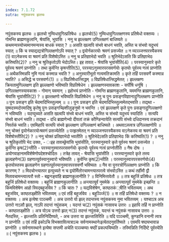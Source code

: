 ```yaml
---
index: 7.1.72
sutra: नपुंसकस्य झलचः

---
```

नपुंसकस्य झलचः ॥ झलचो नुम्विधावुगित्प्रतिषेधः ॥ झलचो(5) नुम्विधावुगिल्लक्षणस्य प्रतिषेधो वक्तव्यः । गोमन्ति ब्राह्मणकुलानि, श्रेयांसि, भूयांसि । ननु च झल्लक्षण उगिल्लक्षणं बाधिष्यते ॥ कथमन्यस्योच्यमानमन्यस्य बाधकं स्यात् ? ॥ असति खल्वपि संभवे बाधनं भवति, अस्ति च संभवो यदुभयं स्यात् ॥ किं च स्याद्यद्यत्रोगिल्लक्षणोऽपि स्यात् ? ॥ द्वयोर्नकारयोः श्रवणं प्रसज्येत ॥ न व्यञ्ञ्जनपरस्यैकस्य (1) वाऽनेकस्य वा श्रवणं प्रति विशेषोऽस्ति ॥ ननु च प्रतिज्ञाभेदो भवति ॥ श्रुतिभेदेऽसति किं प्रतिज्ञाभेदः करिष्यति(2)? ॥ ननु च श्रुतिकृतोऽपि भेदोऽस्ति। इह तावत् - श्रेयांसि भूयांसीति(4) । परस्यानुस्वारे कृते पूर्वस्य श्रवणं प्राप्नोति । तथा कुर्वन्ति कृषन्तीति(5), परस्याऽनुस्वारपरसवर्णयोः कृतयोः पूर्वस्य णत्वं प्राप्नोति ॥ अथैकस्मिन्नपि नुमि णत्वं कस्मान्न भवति ? ॥ अनुस्वारीभूतो णत्वमतिक्रामति ॥ कृते तर्हि परसवर्णे कस्मान्न भवति? ॥ असिद्धे च परसवर्णः(1) ॥ ॥ विप्रतिषेधात्सिद्धम् ॥ विप्रतिषेधात्सिद्धमेतत् । झल्लक्षणः क्रियतामुगिल्लक्षण इति झल्लक्षणो भविष्यति विप्रतिषेधेन । झल्लक्षणस्यावकाशः  -  सर्पींषि धनूंषि । उगिल्लक्षणस्यावकाशः -  गोमान् यवमान् । इहोभयं प्राप्नोति - गोमन्ति ब्राह्मणकुलानि, यवमन्ति ब्राह्मणकुलानि, श्रेयांसि भूयांसीति(2) ? ॥ झल्लक्षणो भविष्यति विप्रतिषेधेन ॥ ननु च पुनः प्रसङ्गविज्ञानादुगिल्लक्षणः प्राप्नोति ॥ पुनः प्रसङ्ग इति चेदमादिभिस्तुल्यम् ॥ ॥। पुनः प्रसङ्ग इति चेदमादिभिस्तुल्यमेतद्भवति। तद्यथा - युष्मदस्मदोरमादिषु कृतेषु पुनः प्रसङ्गच्छिशीलुङ्नुमो न भवन्ति । एवं झल्लक्षणे कृते पुनः प्रसङ्गादुगिल्लक्षणो न भविष्यति । यदप्युच्यते असति खल्वपि संभवे बाधनं भवति, अस्ति च संभवो यदुभयं स्यादिति । सत्यपि संभवे बाधनं भवति। तद्यथा - दधि ब्राह्मणेभ्यो दीयतां तक्रं कौण्डिन्यायेति सत्यपि संभवे दधिदानस्य तक्रदानं निवर्तकं भवति। एवमिहापि सत्यपि संभवे झल्लक्षण उगिल्लक्षणं बाधिष्यते । अथवाऽस्त्वत्र उगिल्लक्षणोपि ॥ ननु चोक्तं द्वयोर्नकारयोःश्रवणं प्रसज्येतेति ॥ परहृतमेतत् न व्यञ्ञ्जनपरस्यैकस्य वाऽनेकस्य वा श्रवणं प्रति विशेषोस्तीति(2) ? ॥ ननु चोक्तं प्रतिज्ञाभेदो भवतीति ॥ श्रुतिभेदेऽसति प्रतिज्ञाभेदः किं करिष्यति(1) ? ॥ ननु च श्रुतिकृतोपि भेद उक्तः, - ःइह तावच्छ्रेयांसि भूयांसीति, परस्यानुस्वारे कृते पूर्वस्य श्रवणं प्रसज्येत । कुर्वन्ति कृष(2)न्तीति - परस्यानुस्वारपरसवर्णयोः कृतयोः पूर्वस्य णत्वं प्राप्नोतीति ॥ नैषः दोषः । अयोगवाहानामविशेषेणोपदेशश्चोदितः । तत्रेह तावत् - श्रेयांसि भूयांसीति । परस्यानुस्वारे कृते तस्य झल्ग्रहणेन(3) ग्रहणात्पूर्वस्यानुस्वारो भविष्यति । कुर्वन्ति कृष(2)न्तीति । परस्यानुस्वारपरसरर्णयोः(4) कृतयोस्तस्य झल्ग्रहणेन ग्रहणात्पूर्वस्यानुस्वारपरसवर्णौ भविष्यतः ॥ नैव वा पुनरत्रोगिल्लक्षणः प्राप्नोति ॥ किं कारणम् ? ॥ मिदचोन्त्यात्पर इत्युच्यते न च द्वयोर्मितोरचामन्त्यात्परत्वे संभवोऽस्ति ॥ कथं तर्हीमौ द्वौ मितावचामन्त्यात्परौ स्तो - बह्वनङ्वांहि ब्राह्मणकुलानीति ? ॥ विनिमित्तावेतौ ॥ ॥ तत्र बहूर्जि प्रतिषेधः ॥ तत्र बहूर्जि प्रतिषेधो वक्तव्यः । बहूर्जि ब्राह्मणकुलानीति ॥ अन्त्यात्पूर्वं नुममेके ॥ अन्त्यात्पूर्वं नुममेके इच्छन्ति ॥ किमविशेषेण आहो स्विद्बहूर्जावेव ? ॥ किं चातः ? ॥ यद्यविशेषेण, काष्ठतकं्षीति भवितव्यम् । अथ बहूर्जावेव, काष्ठतड्क्षीति भवितव्यम् ॥ एवं तर्हि बहूर्जावेव । बहूर्ञ्ञ्जि(1) ॥ स तर्हि प्रतिषेधो वक्तव्यः ? ॥ न वक्तव्यः । अच इत्येषा पञ्ञ्चमी । अच उत्तरो यो झल् तदन्तस्य नपुंसकस्य नुमा भवितव्यम् । यश्चाऽत्र अच उत्तरो नाऽसौ झल्, नाऽपि तदन्तं नपुंसकम् । यदन्तं च(2) नपुंसकं नासावच उत्तरः ॥ इहापि तर्हि न प्राप्नोति - काष्ठातड्क्षीति । अत्र योऽच उत्तरो झल् न(3) तदन्तं नपुंसकं, यदन्तं च नपुंसकं नासावच उत्तरः ॥ नैतदस्ति,  - झल्जातिः प्रतिनिर्दिश्यते,  - अच उत्तरा या झल्जातिरिति ॥ यदि पञ्ञ्चमी, कुण्डानि वनानी त्यत्र न प्राप्नोति ॥ एवं तर्हि इकोऽचि विभक्तावित्यत्राऽचः सर्वनामस्थानेःइत्येतदनुवर्तिष्यते । एवमपि षष्ठ्यभावान्न प्राप्नोति ॥ सर्वनामस्थाने इत्येषा सप्तमी अचेति पञ्ञ्चम्याः षष्ठीं प्रकल्पयिष्यति - तस्मिन्निति निर्दिष्टे पूर्वस्येति ॥ ( नपुंसकस्य झलचः ) ॥